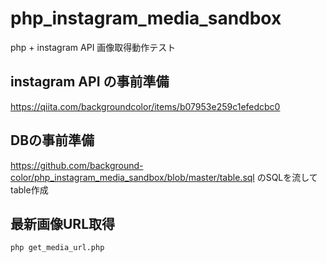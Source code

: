 # php_instagram_media_sandbox
php + instagram API 画像取得動作テスト

## instagram API の事前準備
https://qiita.com/backgroundcolor/items/b07953e259c1efedcbc0

## DBの事前準備
https://github.com/background-color/php_instagram_media_sandbox/blob/master/table.sql のSQLを流してtable作成

## 最新画像URL取得
```
php get_media_url.php
```
